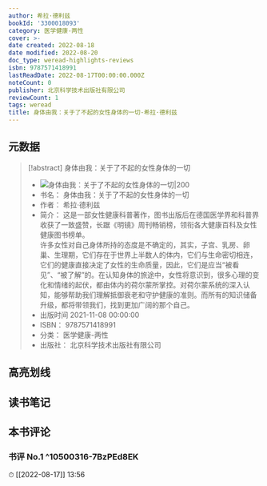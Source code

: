 ```yaml
---
author: 希拉·德利兹
bookId: '3300018093'
category: 医学健康-两性
cover: >-
date created: 2022-08-18
date modified: 2022-08-20
doc_type: weread-highlights-reviews
isbn: 9787571418991
lastReadDate: 2022-08-17T00:00:00.000Z
noteCount: 0
publisher: 北京科学技术出版社有限公司
reviewCount: 1
tags: weread
title: 身体由我：关于了不起的女性身体的一切-希拉·德利兹
---
```


## 元数据

> [!abstract] 身体由我：关于了不起的女性身体的一切
> - ![ 身体由我：关于了不起的女性身体的一切|200](https://weread-1258476243.file.myqcloud.com/weread/cover/93/3300018093/t7_3300018093.jpg)
> - 书名： 身体由我：关于了不起的女性身体的一切
> - 作者： 希拉·德利兹
> - 简介： 这是一部女性健康科普著作，图书出版后在德国医学界和科普界收获了一致盛赞，长踞《明镜》周刊畅销榜，领衔各大健康百科及女性健康图书榜单。  
许多女性对自己身体所持的态度是不确定的，其实，子宫、乳房、卵巢、生理期，它们存在于世界上半数人的体内，它们与生命密切相连，它们的健康直接决定了女性的生命质量，因此，它们是应当“被看见”、“被了解”的。在认知身体的旅途中，女性将意识到，很多心理的变化和情绪的起伏，都由体内的荷尔蒙所掌控。对荷尔蒙系统的深入认知，能够帮助我们理解抵御衰老和守护健康的准则。而所有的知识储备升级，都将带领我们，找到更加广阔的那个自己。
> - 出版时间 2021-11-08 00:00:00
> - ISBN： 9787571418991
> - 分类： 医学健康-两性
> - 出版社： 北京科学技术出版社有限公司

## 高亮划线

## 读书笔记

## 本书评论

### 书评 No.1 ^10500316-7BzPEd8EK

⏱ [[2022-08-17]] 13:56
